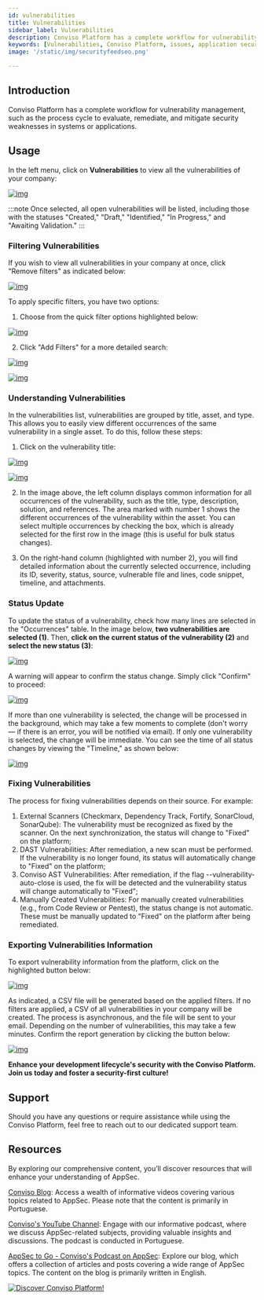 ```yaml
---
id: vulnerabilities
title: Vulnerabilities
sidebar_label: Vulnerabilities
description: Conviso Platform has a complete workflow for vulnerability management, such as the process cycle to evaluate, remediate, and mitigate security weaknesses in systems or applications.
keywords: [Vulnerabilities, Conviso Platform, issues, application security, risk score, proactive risk management, findings]
image: '/static/img/securityfeedseo.png'

---
```

## Introduction

Conviso Platform has a complete workflow for vulnerability management, such as the process cycle to evaluate, remediate, and mitigate security weaknesses in systems or applications.

## Usage
In the left menu, click on **Vulnerabilities** to view all the vulnerabilities of your company:

<div style={{textAlign: 'center'}}>

[![img](../../static/img/platform/vulnerabilities-img1.png "Vulnerabilities.")](https://cta-service-cms2.hubspot.com/web-interactives/public/v1/track/redirect?encryptedPayload=AVxigLKtcWzoFbzpyImNNQsXC9S54LjJuklwM39zNd7hvSoR%2FVTX%2FXjNdqdcIIDaZwGiNwYii5hXwRR06puch8xINMyL3EXxTMuSG8Le9if9juV3u%2F%2BX%2FCKsCZN1tLpW39gGnNpiLedq%2BrrfmYxgh8G%2BTcRBEWaKasQ%3D&webInteractiveContentId=125788977029&portalId=5613826)

</div>

:::note
Once selected, all open vulnerabilities will be listed, including those with the statuses "Created," "Draft," "Identified," "In Progress," and "Awaiting Validation."
:::

### Filtering Vulnerabilities

If you wish to view all vulnerabilities in your company at once, click "Remove filters" as indicated below:

<div style={{textAlign: 'center'}}>

[![img](../../static/img/platform/vulnerabilities-img2.png "Vulnerabilities.")](https://cta-service-cms2.hubspot.com/web-interactives/public/v1/track/redirect?encryptedPayload=AVxigLKtcWzoFbzpyImNNQsXC9S54LjJuklwM39zNd7hvSoR%2FVTX%2FXjNdqdcIIDaZwGiNwYii5hXwRR06puch8xINMyL3EXxTMuSG8Le9if9juV3u%2F%2BX%2FCKsCZN1tLpW39gGnNpiLedq%2BrrfmYxgh8G%2BTcRBEWaKasQ%3D&webInteractiveContentId=125788977029&portalId=5613826)

</div>


To apply specific filters, you have two options:

1. Choose from the quick filter options highlighted below:

<div style={{textAlign: 'center'}}>

[![img](../../static/img/platform/vulnerabilities-img3.png "Vulnerabilities.")](https://cta-service-cms2.hubspot.com/web-interactives/public/v1/track/redirect?encryptedPayload=AVxigLKtcWzoFbzpyImNNQsXC9S54LjJuklwM39zNd7hvSoR%2FVTX%2FXjNdqdcIIDaZwGiNwYii5hXwRR06puch8xINMyL3EXxTMuSG8Le9if9juV3u%2F%2BX%2FCKsCZN1tLpW39gGnNpiLedq%2BrrfmYxgh8G%2BTcRBEWaKasQ%3D&webInteractiveContentId=125788977029&portalId=5613826)

</div>

2. Click "Add Filters" for a more detailed search:

<div style={{textAlign: 'center'}}>

[![img](../../static/img/platform/vulnerabilities-img4.png "Vulnerabilities.")](https://cta-service-cms2.hubspot.com/web-interactives/public/v1/track/redirect?encryptedPayload=AVxigLKtcWzoFbzpyImNNQsXC9S54LjJuklwM39zNd7hvSoR%2FVTX%2FXjNdqdcIIDaZwGiNwYii5hXwRR06puch8xINMyL3EXxTMuSG8Le9if9juV3u%2F%2BX%2FCKsCZN1tLpW39gGnNpiLedq%2BrrfmYxgh8G%2BTcRBEWaKasQ%3D&webInteractiveContentId=125788977029&portalId=5613826)

</div>

<div style={{textAlign: 'center'}}>

[![img](../../static/img/platform/vulnerabilities-img5.png "Vulnerabilities.")](https://cta-service-cms2.hubspot.com/web-interactives/public/v1/track/redirect?encryptedPayload=AVxigLKtcWzoFbzpyImNNQsXC9S54LjJuklwM39zNd7hvSoR%2FVTX%2FXjNdqdcIIDaZwGiNwYii5hXwRR06puch8xINMyL3EXxTMuSG8Le9if9juV3u%2F%2BX%2FCKsCZN1tLpW39gGnNpiLedq%2BrrfmYxgh8G%2BTcRBEWaKasQ%3D&webInteractiveContentId=125788977029&portalId=5613826)

</div>

### Understanding Vulnerabilities

In the vulnerabilities list, vulnerabilities are grouped by title, asset, and type. This allows you to easily view different occurrences of the same vulnerability in a single asset. To do this, follow these steps:

1. Click on the vulnerability title:

<div style={{textAlign: 'center'}}>

[![img](../../static/img/platform/vulnerabilities-img6.png "Vulnerabilities.")](https://cta-service-cms2.hubspot.com/web-interactives/public/v1/track/redirect?encryptedPayload=AVxigLKtcWzoFbzpyImNNQsXC9S54LjJuklwM39zNd7hvSoR%2FVTX%2FXjNdqdcIIDaZwGiNwYii5hXwRR06puch8xINMyL3EXxTMuSG8Le9if9juV3u%2F%2BX%2FCKsCZN1tLpW39gGnNpiLedq%2BrrfmYxgh8G%2BTcRBEWaKasQ%3D&webInteractiveContentId=125788977029&portalId=5613826)

</div>

<div style={{textAlign: 'center'}}>

[![img](../../static/img/platform/vulnerabilities-img7.png "Vulnerabilities.")](https://cta-service-cms2.hubspot.com/web-interactives/public/v1/track/redirect?encryptedPayload=AVxigLKtcWzoFbzpyImNNQsXC9S54LjJuklwM39zNd7hvSoR%2FVTX%2FXjNdqdcIIDaZwGiNwYii5hXwRR06puch8xINMyL3EXxTMuSG8Le9if9juV3u%2F%2BX%2FCKsCZN1tLpW39gGnNpiLedq%2BrrfmYxgh8G%2BTcRBEWaKasQ%3D&webInteractiveContentId=125788977029&portalId=5613826)

</div>

2. In the image above, the left column displays common information for all occurrences of the vulnerability, such as the title, type, description, solution, and references. The area marked with number 1 shows the different occurrences of the vulnerability within the asset. You can select multiple occurrences by checking the box, which is already selected for the first row in the image (this is useful for bulk status changes).

3. On the right-hand column (highlighted with number 2), you will find detailed information about the currently selected occurrence, including its ID, severity, status, source, vulnerable file and lines, code snippet, timeline, and attachments.

### Status Update

To update the status of a vulnerability, check how many lines are selected in the "Occurrences" table. In the image below, **two vulnerabilities are selected (1)**. Then, **click on the current status of the vulnerability (2)** and **select the new status (3)**:

<div style={{textAlign: 'center'}}>

[![img](../../static/img/platform/vulnerabilities-img8.png "Vulnerabilities.")](https://cta-service-cms2.hubspot.com/web-interactives/public/v1/track/redirect?encryptedPayload=AVxigLKtcWzoFbzpyImNNQsXC9S54LjJuklwM39zNd7hvSoR%2FVTX%2FXjNdqdcIIDaZwGiNwYii5hXwRR06puch8xINMyL3EXxTMuSG8Le9if9juV3u%2F%2BX%2FCKsCZN1tLpW39gGnNpiLedq%2BrrfmYxgh8G%2BTcRBEWaKasQ%3D&webInteractiveContentId=125788977029&portalId=5613826)

</div>

A warning will appear to confirm the status change. Simply click "Confirm" to proceed:

<div style={{textAlign: 'center'}}>

[![img](../../static/img/platform/vulnerabilities-img9.png "Vulnerabilities.")](https://cta-service-cms2.hubspot.com/web-interactives/public/v1/track/redirect?encryptedPayload=AVxigLKtcWzoFbzpyImNNQsXC9S54LjJuklwM39zNd7hvSoR%2FVTX%2FXjNdqdcIIDaZwGiNwYii5hXwRR06puch8xINMyL3EXxTMuSG8Le9if9juV3u%2F%2BX%2FCKsCZN1tLpW39gGnNpiLedq%2BrrfmYxgh8G%2BTcRBEWaKasQ%3D&webInteractiveContentId=125788977029&portalId=5613826)

</div>

If more than one vulnerability is selected, the change will be processed in the background, which may take a few moments to complete (don't worry — if there is an error, you will be notified via email). If only one vulnerability is selected, the change will be immediate. You can see the time of all status changes by viewing the "Timeline," as shown below:

<div style={{textAlign: 'center'}}>

[![img](../../static/img/platform/vulnerabilities-img10.png "Vulnerabilities.")](https://cta-service-cms2.hubspot.com/web-interactives/public/v1/track/redirect?encryptedPayload=AVxigLKtcWzoFbzpyImNNQsXC9S54LjJuklwM39zNd7hvSoR%2FVTX%2FXjNdqdcIIDaZwGiNwYii5hXwRR06puch8xINMyL3EXxTMuSG8Le9if9juV3u%2F%2BX%2FCKsCZN1tLpW39gGnNpiLedq%2BrrfmYxgh8G%2BTcRBEWaKasQ%3D&webInteractiveContentId=125788977029&portalId=5613826)

</div>

### Fixing Vulnerabilities

The process for fixing vulnerabilities depends on their source. For example:

1. External Scanners (Checkmarx, Dependency Track, Fortify, SonarCloud, SonarQube): The vulnerability must be recognized as fixed by the scanner. On the next synchronization, the status will change to "Fixed" on the platform;
2. DAST Vulnerabilities: After remediation, a new scan must be performed. If the vulnerability is no longer found, its status will automatically change to "Fixed" on the platform;
3. Conviso AST Vulnerabilities: After remediation, if the flag --vulnerability-auto-close is used, the fix will be detected and the vulnerability status will change automatically to "Fixed";
4. Manually Created Vulnerabilities: For manually created vulnerabilities (e.g., from Code Review or Pentest), the status change is not automatic. These must be manually updated to "Fixed" on the platform after being remediated.

### Exporting Vulnerabilities Information

To export vulnerability information from the platform, click on the highlighted button below:

<div style={{textAlign: 'center'}}>

[![img](../../static/img/platform/vulnerabilities-img11.png "Vulnerabilities.")](https://cta-service-cms2.hubspot.com/web-interactives/public/v1/track/redirect?encryptedPayload=AVxigLKtcWzoFbzpyImNNQsXC9S54LjJuklwM39zNd7hvSoR%2FVTX%2FXjNdqdcIIDaZwGiNwYii5hXwRR06puch8xINMyL3EXxTMuSG8Le9if9juV3u%2F%2BX%2FCKsCZN1tLpW39gGnNpiLedq%2BrrfmYxgh8G%2BTcRBEWaKasQ%3D&webInteractiveContentId=125788977029&portalId=5613826)

</div>

As indicated, a CSV file will be generated based on the applied filters. If no filters are applied, a CSV of all vulnerabilities in your company will be created. The process is asynchronous, and the file will be sent to your email. Depending on the number of vulnerabilities, this may take a few minutes. Confirm the report generation by clicking the button below:

<div style={{textAlign: 'center'}}>

[![img](../../static/img/platform/vulnerabilities-img12.png "Vulnerabilities.")](https://cta-service-cms2.hubspot.com/web-interactives/public/v1/track/redirect?encryptedPayload=AVxigLKtcWzoFbzpyImNNQsXC9S54LjJuklwM39zNd7hvSoR%2FVTX%2FXjNdqdcIIDaZwGiNwYii5hXwRR06puch8xINMyL3EXxTMuSG8Le9if9juV3u%2F%2BX%2FCKsCZN1tLpW39gGnNpiLedq%2BrrfmYxgh8G%2BTcRBEWaKasQ%3D&webInteractiveContentId=125788977029&portalId=5613826)

</div>

**Enhance your development lifecycle's security with the Conviso Platform. Join us today and foster a security-first culture!**

## Support

Should you have any questions or require assistance while using the Conviso Platform, feel free to reach out to our dedicated support team.

## Resources

By exploring our comprehensive content, you’ll discover resources that will enhance your understanding of AppSec.

[Conviso Blog](https://bit.ly/3JtXM8A): Access a wealth of informative videos covering various topics related to AppSec. Please note that the content is primarily in Portuguese.

[Conviso's YouTube Channel](https://bit.ly/3NIbbfM): Engage with our informative podcast, where we discuss AppSec-related subjects, providing valuable insights and discussions. The podcast is conducted in Portuguese.

[AppSec to Go - Conviso's Podcast on AppSec](https://spoti.fi/43UJQwN): Explore our blog, which offers a collection of articles and posts covering a wide range of AppSec topics. The content on the blog is primarily written in English.

[![Discover Conviso Platform!](https://no-cache.hubspot.com/cta/default/5613826/interactive-125788977029.png)](https://cta-service-cms2.hubspot.com/web-interactives/public/v1/track/redirect?encryptedPayload=AVxigLKtcWzoFbzpyImNNQsXC9S54LjJuklwM39zNd7hvSoR%2FVTX%2FXjNdqdcIIDaZwGiNwYii5hXwRR06puch8xINMyL3EXxTMuSG8Le9if9juV3u%2F%2BX%2FCKsCZN1tLpW39gGnNpiLedq%2BrrfmYxgh8G%2BTcRBEWaKasQ%3D&webInteractiveContentId=125788977029&portalId=5613826)